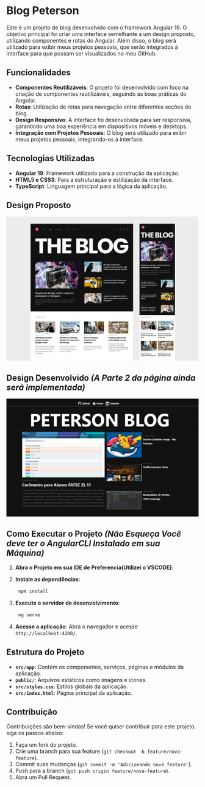 # Blog Peterson

Este é um projeto de blog desenvolvido com o framework Angular 19. O objetivo principal foi criar uma interface semelhante a um design proposto, utilizando componentes e rotas do Angular. Além disso, o blog será utilizado para exibir meus projetos pessoais, que serão integrados à interface para que possam ser visualizados no meu GitHub.

## Funcionalidades

- **Componentes Reutilizáveis**: O projeto foi desenvolvido com foco na criação de componentes reutilizáveis, seguindo as boas práticas do Angular.
- **Rotas**: Utilização de rotas para navegação entre diferentes seções do blog.
- **Design Responsivo**: A interface foi desenvolvida para ser responsiva, garantindo uma boa experiência em dispositivos móveis e desktops.
- **Integração com Projetos Pessoais**: O blog será utilizado para exibir meus projetos pessoais, integrando-os à interface.

## Tecnologias Utilizadas

- **Angular 19**: Framework utilizado para a construção da aplicação.
- **HTML5 e CSS3**: Para a estruturação e estilização da interface.
- **TypeScript**: Linguagem principal para a lógica da aplicação.

## Design Proposto
![Reference Design](design/reference-blog-image.png)

## Design Desenvolvido _(A Parte 2 da página ainda será implementada)_
![Implemented Design](design/HomePage_BlogPeterson_Angular19.png)

## Como Executar o Projeto _(Não Esqueça Você deve ter o AngularCLI Instalado em sua Máquina)_

1. **Abra o Projeto em sua IDE de Preferencia(Utilizei o VSCODE)**:

2. **Instale as dependências**:
   ```bash
    npm install
   ```
3. **Execute o servidor de desenvolvimento**:
   ```bash
    ng serve
   ```
4. **Acesse a aplicação**:
   Abra o navegador e acesse `http://localhost:4200/`.

## Estrutura do Projeto

- **`src/app`**: Contém os componentes, serviços, páginas e módulos da aplicação.
- **`public/`**: Arquivos estáticos como imagens e ícones.
- **`src/styles.css`**: Estilos globais da aplicação.
- **`src/index.html`**: Página principal da aplicação.

## Contribuição

Contribuições são bem-vindas! Se você quiser contribuir para este projeto, siga os passos abaixo:

1. Faça um fork do projeto.
2. Crie uma branch para sua feature (`git checkout -b feature/nova-feature`).
3. Commit suas mudanças (`git commit -m 'Adicionando nova feature'`).
4. Push para a branch (`git push origin feature/nova-feature`).
5. Abra um Pull Request.
